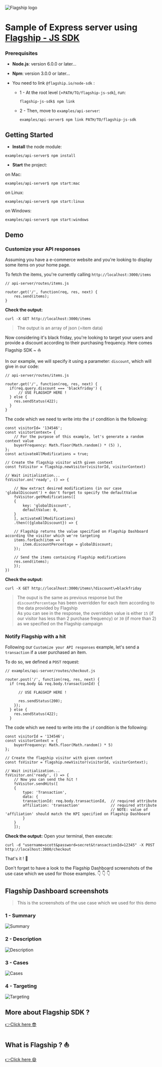 ![Flagship logo](../../src/assets/img/flagshipLogo.jpg)

  

# Sample of Express server using [Flagship - JS SDK](../../README.md)

  

### Prerequisites

  

- **Node.js**: version 6.0.0 or later...

- **Npm**: version 3.0.0 or later...

- You need to link `@flagship.io/node-sdk` :
  - 1 - At the root level (=`PATH/TO/flagship-js-sdk`), run:

    ```
    flagship-js-sdk$ npm link
    ```
  - 2 - Then, move to `examples/api-server`:
    ```
    examples/api-server$ npm link PATH/TO/flagship-js-sdk
    ```

  

## Getting Started

  

- **Install** the node module:

  

```
examples/api-server$ npm install
```

- **Start** the project:

on Mac:
```
examples/api-server$ npm start:mac
```
on Linux:
```
examples/api-server$ npm start:linux
```
on Windows:
```
examples/api-server$ npm start:windows
```
## Demo

### Customize your API responses
Assuming you have a e-commerce website and you're looking to display some items on your home page.

To fetch the items, you're currently calling `http://localhost:3000/items`
```
// api-server/routes/items.js

router.get('/', function(req, res, next) {
    res.send(items);
}
```
**Check the output:**
```
curl -X GET http://localhost:3000/items
```
> The output is an array of json (=item data)

Now considering it's black friday, you're looking to target your users and provide a discount according to their purchasing frequency. Here comes Flagship SDK ~ ⛵️

In our example, we will specify it using a parameter: `discount`, which will give in our code:
```
// api-server/routes/items.js

router.get('/', function(req, res, next) {
  if(req.query.discount === 'blackfriday') {
      // USE FLAGSHIP HERE !
  } else {
    res.sendStatus(422);
  }
}
```
The code which we need to write into the `if` condition is the following:
```
const visitorId= '134546';
const visitorContext= {
    // For the purpose of this example, let's generate a random context value
    buyerFrequency: Math.floor(Math.random() * (5) ),
};
const activateAllModifications = true;

// Create the flagship visitor with given context
const fsVisitor = flagship.newVisitor(visitorId, visitorContext)

// Wait initialization...
fsVisitor.on('ready', () => {

    // Now extract desired modifications (in our case 'globalDiscount') + don't forget to specify the defaultValue
    fsVisitor.getModifications([
    {
        key: 'globalDiscount',
        defaultValue: 0,
    }
    ], activateAllModifications)
    .then(({globalDiscount}) => {
   
    // Flagship returns the value specified on Flagship Dashboard according the visitor which we're targeting
    items.forEach(item => {
        item.discountPercentage = globalDiscount;
    });

    // Send the items containing Flagship modifications
    res.send(items);
    });
})
```

**Check the output:**
```
curl -X GET http://localhost:3000/items\?discount\=blackfriday
```
> The ouput is the same as previous response but the `discountPercentage` has been overridden for each item according to the data provided by Flagship <br/> As you can see in the response, the overridden value is either `15` (if our visitor has less than 2 purchase frequency) or `30` (if more than 2) as we specified on the Flagship campaign


### Notify Flagship with a hit
Following our `Customize your API responses` example, let's send a `transaction` if a user purchased an item.

To do so, we defined a `POST` request:
```
// examples/api-server/routes/checkout.js

router.post('/', function(req, res, next) {
  if (req.body && req.body.transactionId) {

      // USE FLAGSHIP HERE !

      res.sendStatus(200);
    });
  } else {
    res.sendStatus(422);
  }
```
The code which we need to write into the `if` condition is the following:
```
const visitorId = '134546';
const visitorContext = {
    buyerFrequency: Math.floor(Math.random() * 5)
};

// Create the flagship visitor with given context
const fsVisitor = flagship.newVisitor(visitorId, visitorContext);

// Wait initialization...
fsVisitor.on('ready', () => {
    // Now you can send the hit !
    fsVisitor.sendHits([
    {
        type: 'Transaction',
        data: {
        transactionId: req.body.transactionId,  // required attribute
        affiliation: 'transaction'              // required attribute
                                                // NOTE: value of 'affiliation' should match the KPI specified on Flagship Dashboard
        }
    }
    ]);
```

**Check the output:**
Open your terminal, then execute:
```
curl -d "username=scott&password=secret&transactionId=12345" -X POST http://localhost:3000/checkout
```

That's it ! 🎉

Don't forget to have a look to the Flagship Dashboard screenshots of the use case which we used for those examples. 👇 👇 👇 

## Flagship Dashboard screenshots

> This is the screenshots of the use case which we used for this demo
### 1 - Summary
![Summary](https://storage.googleapis.com/flagship-dev-public-storage/Screenshot%20at%20Dec%2006%2015-08-55.png)
### 2 - Description
![Description](https://storage.googleapis.com/flagship-dev-public-storage/Screenshot%20at%20Dec%2006%2015-09-15.png)
### 3 - Cases
![Cases](https://storage.googleapis.com/flagship-dev-public-storage/Screenshot%20at%20Dec%2006%2015-09-29.png)
### 4 - Targeting
![Targeting](https://storage.googleapis.com/flagship-dev-public-storage/Screenshot%20at%20Dec%2006%2015-09-45.png)

## More about Flagship SDK ?

[👉Click here 😎](../../README.md)

## What is Flagship ? ⛵️

[👉Click here 😄](https://www.abtasty.com/solutions-product-teams/)